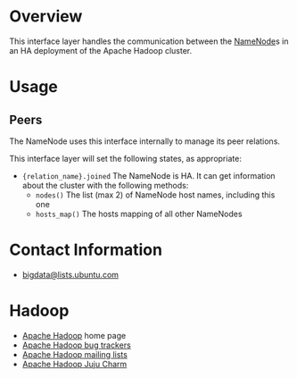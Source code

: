 # Overview

This interface layer handles the communication between the [NameNode][]s
in an HA deployment of the Apache Hadoop cluster.


# Usage

## Peers

The NameNode uses this interface internally to manage its peer relations.

This interface layer will set the following states, as appropriate:

  * `{relation_name}.joined` The NameNode is HA.  It can get information
    about the cluster with the following methods:
      * `nodes()`  The list (max 2) of NameNode host names, including this one
      * `hosts_map()`  The hosts mapping of all other NameNodes


# Contact Information

- <bigdata@lists.ubuntu.com>


# Hadoop

- [Apache Hadoop](http://hadoop.apache.org/) home page
- [Apache Hadoop bug trackers](http://hadoop.apache.org/issue_tracking.html)
- [Apache Hadoop mailing lists](http://hadoop.apache.org/mailing_lists.html)
- [Apache Hadoop Juju Charm](http://jujucharms.com/?text=hadoop)


[NameNode]: https://github.com/juju-solutions/layer-apache-hadoop-namenode/
